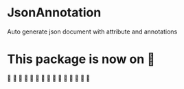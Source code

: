 # JsonAnnotation
 Auto generate json document with attribute and annotations

# This package is now on :construction:
:construction: :construction: :construction: 
:construction: :construction: :construction: 
:construction: :moyai: :construction: 
:construction: :construction: :construction: 
:construction: :construction: :construction: 

